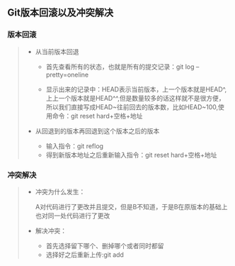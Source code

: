 ## Git版本回滚以及冲突解决



### 版本回滚

> - 从当前版本回退
>
>   - 首先查看所有的状态，也就是所有的提交记录：git log –pretty=oneline
>
>   - 显示出来的记录中：HEAD表示当前版本，上一个版本就是HEAD\^,上上一个版本就是HEAD^^,但是数量较多的话这样就不是很方便，所以我们直接写成HEAD\~往前回去的版本数，比如HEAD~100,使用命令：git reset hard+空格+地址
>
> - 从回退到的版本再回退到这个版本之后的版本
>
>   - 输入指令：git reflog
>   - 得到新版本地址之后重新输入指令：git reset hard+空格+地址

### 冲突解决

> - 冲突为什么发生：
>
>   A对代码进行了更改并且提交，但是B不知道，于是B在原版本的基础上也对同一处代码进行了更改
>
> - 解决冲突：
>
>   - 首先选择留下哪个、删掉哪个或者同时都留
>   - 选择好之后重新上传:git add